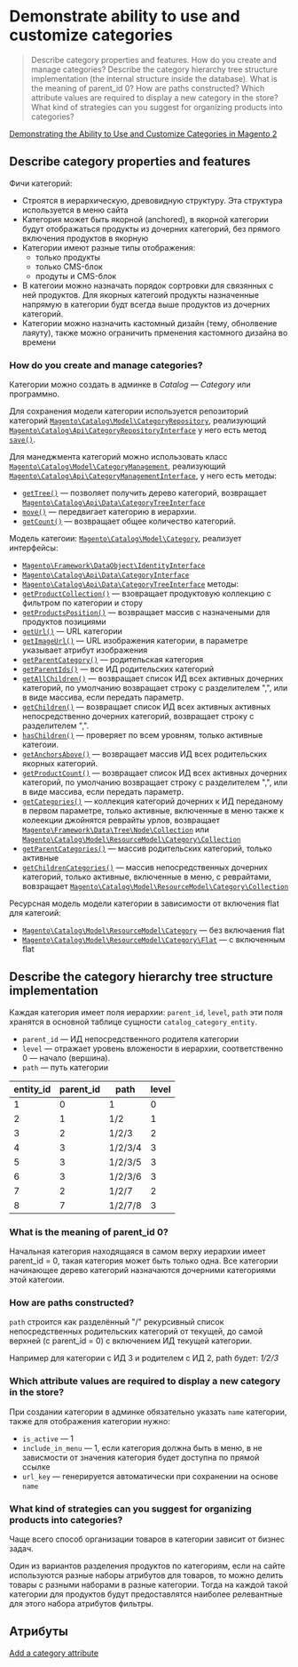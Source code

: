 # Demonstrate ability to use and customize categories

>Describe category properties and features. How do you create and manage categories?
>Describe the category hierarchy tree structure implementation (the internal structure inside the database). What is the meaning of parent_id 0? How are paths constructed? Which attribute values are required to display a new category in the store? What kind of strategies can you suggest for organizing products into categories?

[Demonstrating the Ability to Use and Customize Categories in Magento 2](https://belvg.com/blog/demonstrating-the-ability-to-use-and-customize-categories-in-magento-2.html)

## Describe category properties and features

Фичи категорий:

* Строятся в иерархическую, древовидную структуру. Эта структура используется в меню сайта
* Категория может быть якорной (anchored), в якорной категории будут отображаться продукты из дочерних категорий, без прямого включения продуктов в якорную
* Категории имеют разные типы отображения:
  * только продукты
  * только CMS-блок
  * продуты и CMS-блок
* В категоии можно назначать порядок сортровки для связянных с ней продуктов. Для якорных категоий продукты назначенные напрямую в категории будт всегда выше продуктов из дочерних категорий.
* Категории можно назначить кастомный дизайн (тему, обнолвение лаяуту), также можно ограничить прменения кастомного дизайна во времени

### How do you create and manage categories?

Категории можно создать в админке в _Catalog — Category_ или программно.

Для сохранения модели категории используется репозиторий категорий [`Magento\Catalog\Model\CategoryRepository`](https://github.com/magento/magento2/blob/2.4/app/code/Magento/Catalog/Model/CategoryRepository.php), реализующий [`Magento\Catalog\Api\CategoryRepositoryInterface`](https://github.com/magento/magento2/blob/2.4/app/code/Magento/Catalog/Api/CategoryRepositoryInterface.php) у него есть метод [`save()`](https://github.com/magento/magento2/blob/2.4/app/code/Magento/Catalog/Model/CategoryRepository.php#L77). 

Для манеджмента категорий можно использовать класс [`Magento\Catalog\Model\CategoryManagement`](https://github.com/magento/magento2/blob/2.4/app/code/Magento/Catalog/Model/CategoryManagement.php), реализующий [`Magento\Catalog\Api\CategoryManagementInterface`](https://github.com/magento/magento2/blob/2.4/app/code/Magento/Catalog/Api/CategoryManagementInterface.php), у него есть методы:
  * [`getTree()`](https://github.com/magento/magento2/blob/2.4/app/code/Magento/Catalog/Model/CategoryManagement.php#L59) — позволяет получить дерево категорий, возвращает [`Magento\Catalog\Api\Data\CategoryTreeInterface`](https://github.com/magento/magento2/blob/2.4/app/code/Magento/Catalog/Api/Data/CategoryTreeInterface.php)
  * [`move()`](https://github.com/magento/magento2/blob/2.4/app/code/Magento/Catalog/Model/CategoryManagement.php#L119) — передвигает категорию в иерархии.
  * [`getCount()`](https://github.com/magento/magento2/blob/2.4/app/code/Magento/Catalog/Model/CategoryManagement.php#L148) — возвращает общее количество категорий.

Модель категоии: [`Magento\Catalog\Model\Category`](https://github.com/magento/magento2/blob/2.4/app/code/Magento/Catalog/Model/Category.php), реализует интерфейсы:
* [`Magento\Framework\DataObject\IdentityInterface`](https://github.com/magento/magento2/blob/2.4/lib/internal/Magento/Framework/DataObject/IdentityInterface.php)
* [`Magento\Catalog\Api\Data\CategoryInterface`](https://github.com/magento/magento2/blob/2.4/app/code/Magento/Catalog/Api/Data/CategoryInterface.php)
* [`Magento\Catalog\Api\Data\CategoryTreeInterface`](https://github.com/magento/magento2/blob/2.4/app/code/Magento/Catalog/Api/Data/CategoryTreeInterface.php)
методы:
* [`getProductCollection()`](https://github.com/magento/magento2/blob/2.4/app/code/Magento/Catalog/Model/Category.php#L474) — взовращает продуктовую коллекцию с фильтром по категории и стору
* [`getProductsPosition()`](https://github.com/magento/magento2/blob/2.4/app/code/Magento/Catalog/Model/Category.php#L515) — возвращает массив с назначеными для продуктов позициями
* [`getUrl()`](https://github.com/magento/magento2/blob/2.4/app/code/Magento/Catalog/Model/Category.php#L608) — URL категории
* [`getImageUrl()`](https://github.com/magento/magento2/blob/2.4/app/code/Magento/Catalog/Model/Category.php#L671) — URL изображения категории, в параметре указывает атрибут изображения
* [`getParentCategory()`](https://github.com/magento/magento2/blob/2.4/app/code/Magento/Catalog/Model/Category.php#L707) — родительская категория
* [`getParentIds()`](https://github.com/magento/magento2/blob/2.4/app/code/Magento/Catalog/Model/Category.php#L735) — все ИД родительских категорий
* [`getAllChildren()`](https://github.com/magento/magento2/blob/2.4/app/code/Magento/Catalog/Model/Category.php#L790) — возвращает список ИД всех активных дочерних категорий, по умолчанию возвращает строку с разделителем ",", или в виде массива, если передать параметр.
* [`getChildren()`](https://github.com/magento/magento2/blob/2.4/app/code/Magento/Catalog/Model/Category.php#L808) — возвращает список ИД всех активных активных непосредственно дочерних категорий, возвращает строку с разделителем ",".
* [`hasChildren()`](https://github.com/magento/magento2/blob/2.4/app/code/Magento/Catalog/Model/Category.php#L890) — проверяет по всем уровням, только активные категоии.
* [`getAnchorsAbove()`](https://github.com/magento/magento2/blob/2.4/app/code/Magento/Catalog/Model/Category.php#L934) — возвращает массив ИД всех родительских якорных категорий.
* [`getProductCount()`](https://github.com/magento/magento2/blob/2.4/app/code/Magento/Catalog/Model/Category.php#L964) — возвращает список ИД всех активных дочерних категорий, по умолчанию возвращает строку с разделителем ",", или в виде массива, если передать параметр.
* [`getCategories()`](https://github.com/magento/magento2/blob/2.4/app/code/Magento/Catalog/Model/Category.php#L984) — коллекция категорий дочерних к ИД переданому в первом параметре, только активные, включенные в меню также к колеекции джойнятся реврайты урлов, возвращает [`Magento\Framework\Data\Tree\Node\Collection`](https://github.com/magento/magento2/blob/2.4/lib/internal/Magento/Framework/Data/Tree/Node/Collection.php) или [`Magento\Catalog\Model\ResourceModel\Category\Collection`](https://github.com/magento/magento2/blob/2.4/app/code/Magento/Catalog/Model/ResourceModel/Category/Collection.php)
* [`getParentCategories()`](https://github.com/magento/magento2/blob/2.4/app/code/Magento/Catalog/Model/Category.php#L995) — массив родительских категорий, только активные
* [`getChildrenCategories()`](https://github.com/magento/magento2/blob/2.4/app/code/Magento/Catalog/Model/Category.php#L1005) — массив непосредственных дочерних категорий, только активные, включенные в меню, с реврайтами, вовзращает [`Magento\Catalog\Model\ResourceModel\Category\Collection`](https://github.com/magento/magento2/blob/2.4/app/code/Magento/Catalog/Model/ResourceModel/Category/Collection.php)

Ресурсная модель модели категории в зависимости от включения flat для категоий:
* [`Magento\Catalog\Model\ResourceModel\Category`](https://github.com/magento/magento2/blob/2.4/app/code/Magento/Catalog/Model/ResourceModel/Category.php) — без включаения flat
* [`Magento\Catalog\Model\ResourceModel\Category\Flat`](https://github.com/magento/magento2/blob/2.4/app/code/Magento/Catalog/Model/ResourceModel/Category/Flat.php) — с включенным flat

## Describe the category hierarchy tree structure implementation

Каждая категория имеет поля иерархии: `parent_id`, `level`, `path` эти поля хранятся в основной таблице сущности `catalog_category_entity`.

* `parent_id` — ИД непосредственного родителя категории
* `level` — отражает уровень вложености в иерархии, соответственно 0 — начало (вершина).
* `path` — путь категории


| entity_id | parent_id | path         | level |
|-----------|-----------|--------------|-------|
|         1 |         0 | 1            |     0 |
|         2 |         1 | 1/2          |     1 |
|         3 |         2 | 1/2/3        |     2 |
|         4 |         3 | 1/2/3/4      |     3 |
|         5 |         3 | 1/2/3/5      |     3 |
|         6 |         3 | 1/2/3/6      |     3 |
|         7 |         2 | 1/2/7        |     2 |
|         8 |         7 | 1/2/7/8      |     3 |

### What is the meaning of parent_id 0?

Начальная категория находящаяся в самом верху иерархии имеет parent_id = 0, такая категория может быть только одна. Все категории начинающее дерево категорий назначаются дочерними категориями этой категоии.

### How are paths constructed?

`path` строится как разделённый "/" рекурсивный список непосредственных родительских категорий от текущей, до самой верхней (с parent_id = 0) с включением ИД текущей категории.

Например для категории с ИД 3 и родителем с ИД 2, path будет: _1/2/3_

### Which attribute values are required to display a new category in the store? 

При создании категории в админке обязательно указать `name` категории, также для отображения категории нужно:

* `is_active` — 1
* `include_in_menu` — 1, если категория должна быть в меню, в не зависмости от значения категория будет доступна по прямой ссылке
* `url_key` — генерируется автоматически при сохранении на основе `name`

### What kind of strategies can you suggest for organizing products into categories?

Чаще всего способ организации товаров в категории зависит от бизнес задач.

Один из вариантов разделения продуктов по категориям, если на сайте используются разные наборы атрибутов для товаров, то можно делить товары с разными наборами в разные категории. Тогда на каждой такой категории для продуктов будут предоставлятся наиболее релевантные для этого набора атрибутов фильтры.

## Атрибуты

[Add a category attribute](https://devdocs.magento.com/guides/v2.4/ui_comp_guide/howto/add_category_attribute.html)
